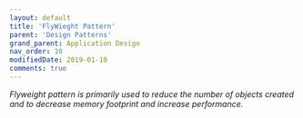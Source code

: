 ```yaml
---
layout: default
title: 'FlyWieght Pattern'
parent: 'Design Patterns'
grand_parent: Application Design
nav_order: 10
modifiedDate: 2019-01-10
comments: true
---
```

<em>Flyweight pattern is primarily used to reduce the number of objects created and to decrease memory footprint and increase performance.</em>

